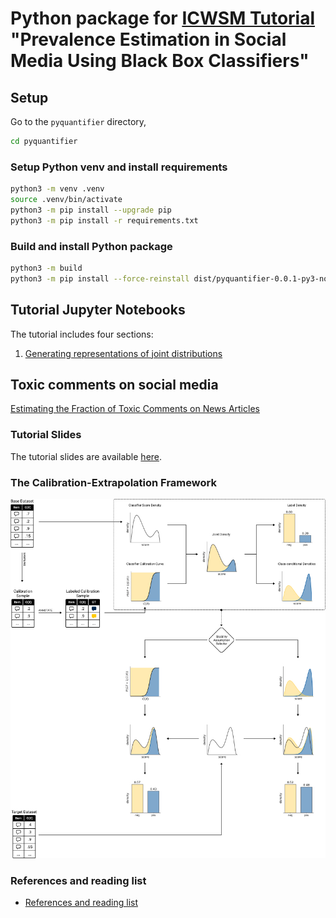 # Python package for [ICWSM Tutorial](https://avalanchesiqi.github.io/prevalence-estimation-tutorial/) "Prevalence Estimation in Social Media Using Black Box Classifiers"

## Setup
Go to the `pyquantifier` directory,
```bash
cd pyquantifier
```

### Setup Python venv and install requirements
```bash
python3 -m venv .venv
source .venv/bin/activate
python3 -m pip install --upgrade pip
python3 -m pip install -r requirements.txt
```

### Build and install Python package
```bash
python3 -m build
python3 -m pip install --force-reinstall dist/pyquantifier-0.0.1-py3-none-any.whl
```

## Tutorial Jupyter Notebooks
The tutorial includes four sections:
1. [Generating representations of joint distributions](/icwsm_tutorial/1-Generate-Joint-Distribution.ipynb)
<!-- 2. [Profiling the joint distribution for the base period](/examples/Sec1-Joint-Distribution-And-Naive-Approach.ipynb)
3. [Labeling a portion of data and using it for calibration](/examples/Sec2-Labeled-Sample-To-Calibration%20.ipynb)
4. [Extrapolating the joint distributions of the base period to a target period](/examples/Sec3-Extrapolating-To-Target-Dataset-Joint-Distribution.ipynb) -->

<!-- In each notebook, you will find the learning objectives, and a dozen of TODO code cells that we expect you to complete. -->

## Toxic comments on social media
[Estimating the Fraction of Toxic Comments on News Articles](/icwsm_tutorial/Toxicity-Calibrate-Extrapolate.ipynb)

### Tutorial Slides
The tutorial slides are available [here](https://docs.google.com/presentation/d/1_-hpHB2aZb8Cu5QUfRwEHWEAJX3AYnVnIEKu33RK0w0/edit?usp=sharing).

### The Calibration-Extrapolation Framework
![The Calibration-Extrapolation Framework](framework.jpg)

### References and reading list
- [References and reading list](https://avalanchesiqi.notion.site/ed68d0b0d08942da9272556548adb82f?v=eeab4969721049419939a84d9867172c)
